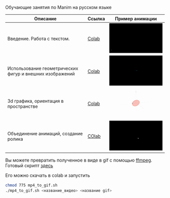 Обучающие занятия по Manim на русском языке

| Описание | Ссылка | Пример анимации |
|---------|------|-------|
| Введение. Работа с текстом.| [Colab](https://colab.research.google.com/github/NMashalov/Ru-manim-tutorial/blob/main/Manim_texts.ipynb) | ![Gif](assets/text_move.gif)|
|Использование геометрических фигур и внешних изображений  | [Colab](https://colab.research.google.com/github/NMashalov/Ru-manim-tutorial/blob/main/Manim_geometry.ipynb)|  ![Gif](assets/clever.gif)|
|3d графика, ориентация в пространстве |  [Colab](https://colab.research.google.com/github/NMashalov/Ru-manim-tutorial/blob/main/Manim_3d.ipynb)|   ![Gif](assets/phase_space.gif) |
|Объединение анимаций, создание ролика | [COlab](https://colab.research.google.com/github/NMashalov/Ru-manim-tutorial/blob/main/manim_advanced.ipynb) | ![Gif](assets/graph.gif) |


Вы можете превратить полученное в виде в gif c помощью [ffmpeg](https://ffmpeg.org/). Готовый скрипт [здесь](mp4_to_gif.sh)

Его можно скачать в colab и запустить

```bash
chmod 775 mp4_to_gif.sh
./mp4_to_gif.sh <название_видео> <название gif> 
```


